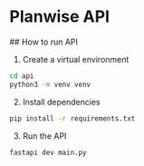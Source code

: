 # Planwise API

## How to run API

1. Create a virtual environment
```bash
cd api
python3 -m venv venv
```

2. Install dependencies
```bash
pip install -r requirements.txt
```

3. Run the API
```bash
fastapi dev main.py
```
